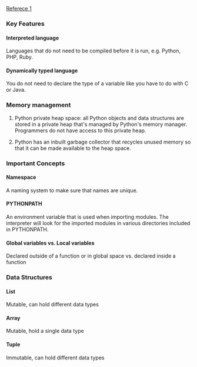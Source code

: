 [Referece 1](https://www.edureka.co/blog/interview-questions/python-interview-questions/)

### Key Features

#### Interpreted language

Languages that do not need to be compiled before it is run, e.g. Python, PHP, Ruby.

#### Dynamically typed language

You do not need to declare the type of a variable like you have to do with C or Java.

### Memory management

1. Python private heap space: all Python objects and data structures are stored in a private heap that's managed by Python's memory manager. Programmers do not have access to this private heap.

2. Python has an inbuilt garbage collector that recycles unused memory so that it can be made available to the heap space.

### Important Concepts

#### Namespace

A naming system to make sure that names are unique.

#### PYTHONPATH

An environment variable that is used when importing modules. The interpreter will look for the imported modules in various directories included in PYTHONPATH.

#### Global variables vs. Local variables

Declared outside of a function or in global space vs. declared inside a function

### Data Structures

#### List

Mutable, can hold different data types

#### Array

Mutable, hold a single data type

#### Tuple

Immutable, can hold different data types
